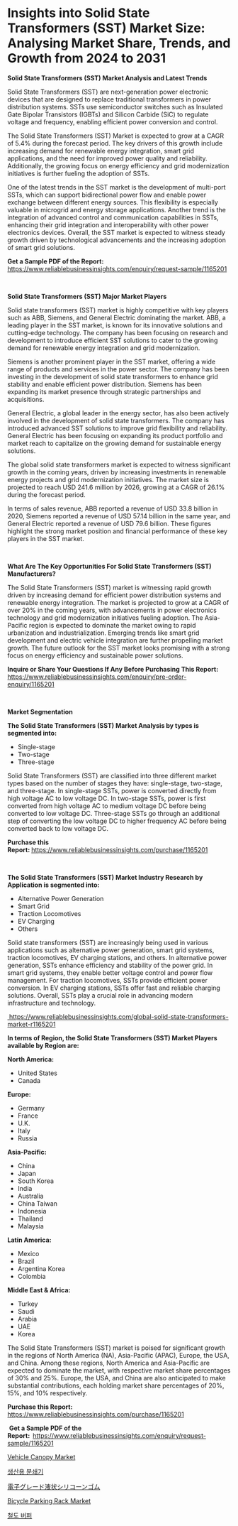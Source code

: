 <p><h1>Insights into Solid State Transformers (SST) Market Size: Analysing Market Share, Trends, and Growth from 2024 to 2031</h1></p><p><strong>Solid State Transformers (SST) Market Analysis and Latest Trends</strong></p>
<p><p>Solid State Transformers (SST) are next-generation power electronic devices that are designed to replace traditional transformers in power distribution systems. SSTs use semiconductor switches such as Insulated Gate Bipolar Transistors (IGBTs) and Silicon Carbide (SiC) to regulate voltage and frequency, enabling efficient power conversion and control. </p><p>The Solid State Transformers (SST) Market is expected to grow at a CAGR of 5.4% during the forecast period. The key drivers of this growth include increasing demand for renewable energy integration, smart grid applications, and the need for improved power quality and reliability. Additionally, the growing focus on energy efficiency and grid modernization initiatives is further fueling the adoption of SSTs.</p><p>One of the latest trends in the SST market is the development of multi-port SSTs, which can support bidirectional power flow and enable power exchange between different energy sources. This flexibility is especially valuable in microgrid and energy storage applications. Another trend is the integration of advanced control and communication capabilities in SSTs, enhancing their grid integration and interoperability with other power electronics devices. Overall, the SST market is expected to witness steady growth driven by technological advancements and the increasing adoption of smart grid solutions.</p></p>
<p><strong>Get a Sample PDF of the Report:&nbsp;</strong> <a href="https://www.reliablebusinessinsights.com/enquiry/request-sample/1165201">https://www.reliablebusinessinsights.com/enquiry/request-sample/1165201</a></p>
<p>&nbsp;</p>
<p><strong>Solid State Transformers (SST) Major Market Players</strong></p>
<p><p>Solid state transformers (SST) market is highly competitive with key players such as ABB, Siemens, and General Electric dominating the market. ABB, a leading player in the SST market, is known for its innovative solutions and cutting-edge technology. The company has been focusing on research and development to introduce efficient SST solutions to cater to the growing demand for renewable energy integration and grid modernization.</p><p>Siemens is another prominent player in the SST market, offering a wide range of products and services in the power sector. The company has been investing in the development of solid state transformers to enhance grid stability and enable efficient power distribution. Siemens has been expanding its market presence through strategic partnerships and acquisitions.</p><p>General Electric, a global leader in the energy sector, has also been actively involved in the development of solid state transformers. The company has introduced advanced SST solutions to improve grid flexibility and reliability. General Electric has been focusing on expanding its product portfolio and market reach to capitalize on the growing demand for sustainable energy solutions.</p><p>The global solid state transformers market is expected to witness significant growth in the coming years, driven by increasing investments in renewable energy projects and grid modernization initiatives. The market size is projected to reach USD 241.6 million by 2026, growing at a CAGR of 26.1% during the forecast period.</p><p>In terms of sales revenue, ABB reported a revenue of USD 33.8 billion in 2020, Siemens reported a revenue of USD 57.14 billion in the same year, and General Electric reported a revenue of USD 79.6 billion. These figures highlight the strong market position and financial performance of these key players in the SST market.</p></p>
<p>&nbsp;</p>
<p><strong>What Are The Key Opportunities For Solid State Transformers (SST) Manufacturers?</strong></p>
<p><p>The Solid State Transformers (SST) market is witnessing rapid growth driven by increasing demand for efficient power distribution systems and renewable energy integration. The market is projected to grow at a CAGR of over 20% in the coming years, with advancements in power electronics technology and grid modernization initiatives fueling adoption. The Asia-Pacific region is expected to dominate the market owing to rapid urbanization and industrialization. Emerging trends like smart grid development and electric vehicle integration are further propelling market growth. The future outlook for the SST market looks promising with a strong focus on energy efficiency and sustainable power solutions.</p></p>
<p><strong>Inquire or Share Your Questions If Any Before Purchasing This Report:</strong> <a href="https://www.reliablebusinessinsights.com/enquiry/pre-order-enquiry/1165201">https://www.reliablebusinessinsights.com/enquiry/pre-order-enquiry/1165201</a></p>
<p>&nbsp;</p>
<p><strong>Market Segmentation</strong></p>
<p><strong>The Solid State Transformers (SST) Market Analysis by types is segmented into:</strong></p>
<p><ul><li>Single-stage</li><li>Two-stage</li><li>Three-stage</li></ul></p>
<p><p>Solid State Transformers (SST) are classified into three different market types based on the number of stages they have: single-stage, two-stage, and three-stage. In single-stage SSTs, power is converted directly from high voltage AC to low voltage DC. In two-stage SSTs, power is first converted from high voltage AC to medium voltage DC before being converted to low voltage DC. Three-stage SSTs go through an additional step of converting the low voltage DC to higher frequency AC before being converted back to low voltage DC.</p></p>
<p><strong>Purchase this Report:&nbsp;</strong><a href="https://www.reliablebusinessinsights.com/purchase/1165201">https://www.reliablebusinessinsights.com/purchase/1165201</a></p>
<p>&nbsp;</p>
<p><strong>The Solid State Transformers (SST) Market Industry Research by Application is segmented into:</strong></p>
<p><ul><li>Alternative Power Generation</li><li>Smart Grid</li><li>Traction Locomotives</li><li>EV Charging</li><li>Others</li></ul></p>
<p><p>Solid state transformers (SST) are increasingly being used in various applications such as alternative power generation, smart grid systems, traction locomotives, EV charging stations, and others. In alternative power generation, SSTs enhance efficiency and stability of the power grid. In smart grid systems, they enable better voltage control and power flow management. For traction locomotives, SSTs provide efficient power conversion. In EV charging stations, SSTs offer fast and reliable charging solutions. Overall, SSTs play a crucial role in advancing modern infrastructure and technology.</p></p>
<p><a href="https://www.reliablebusinessinsights.com/global-solid-state-transformers-market-r1165201">&nbsp;https://www.reliablebusinessinsights.com/global-solid-state-transformers-market-r1165201</a></p>
<p><strong>In terms of Region, the Solid State Transformers (SST) Market Players available by Region are:</strong></p>
<p>
    <p> <strong> North America: </strong>
        <ul>
            <li>United States</li>
            <li>Canada</li>
        </ul>
        </p> 
    <p> <strong> Europe: </strong>
        <ul>
            <li>Germany</li>
            <li>France</li>
            <li>U.K.</li>
            <li>Italy</li>
            <li>Russia</li>
        </ul>
        </p> 
    <p> <strong> Asia-Pacific: </strong>
        <ul>
            <li>China</li>
            <li>Japan</li>
            <li>South Korea</li>
            <li>India</li>
            <li>Australia</li>
            <li>China Taiwan</li>
            <li>Indonesia</li>
            <li>Thailand</li>
            <li>Malaysia</li>
        </ul>
        </p> 
    <p> <strong> Latin America: </strong>
        <ul>
            <li>Mexico</li>
            <li>Brazil</li>
            <li>Argentina Korea</li>
            <li>Colombia</li>
        </ul>
        </p> 
    <p> <strong> Middle East & Africa: </strong>
        <ul>
            <li>Turkey</li>
            <li>Saudi</li>
            <li>Arabia</li>
            <li>UAE</li>
            <li>Korea</li>
        </ul>
    </p>
    </p>
<p><p>The Solid State Transformers (SST) market is poised for significant growth in the regions of North America (NA), Asia-Pacific (APAC), Europe, the USA, and China. Among these regions, North America and Asia-Pacific are expected to dominate the market, with respective market share percentages of 30% and 25%. Europe, the USA, and China are also anticipated to make substantial contributions, each holding market share percentages of 20%, 15%, and 10% respectively.</p></p>
<p><strong>Purchase this Report: </strong><a href="https://www.reliablebusinessinsights.com/purchase/1165201">https://www.reliablebusinessinsights.com/purchase/1165201</a></p>
<p>&nbsp;<strong>Get a Sample PDF of the Report:&nbsp;&nbsp;</strong><a href="https://www.reliablebusinessinsights.com/enquiry/request-sample/1165201">https://www.reliablebusinessinsights.com/enquiry/request-sample/1165201</a></p>
<p><strong></strong></p>
<p><p><a href="https://github.com/kimjmgeh81/Market-Research-Report-List-1/blob/main/vehicle-canopy-market.md">Vehicle Canopy Market</a></p><p><a href="https://github.com/darrellockm3ytan895656/Market-Research-Report-List-2/blob/main/8138575174993.md">생산용 분쇄기</a></p><p><a href="https://github.com/gfggqjbfys368009/Market-Research-Report-List-2/blob/main/1159237162537.md">電子グレード液状シリコーンゴム</a></p><p><a href="https://github.com/kmtkihkn89/Market-Research-Report-List-1/blob/main/bicycle-parking-rack-market.md">Bicycle Parking Rack Market</a></p><p><a href="https://github.com/EthaWolf/Market-Research-Report-List-1/blob/main/1613448174994.md">철도 버퍼</a></p></p>